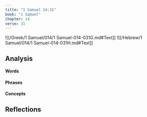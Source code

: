```yaml
---
title: "1 Samuel 14:31"
book: "1 Samuel"
chapter: 14
verse: 31
---
```

![[/Greek/1 Samuel/014/1 Samuel-014-031G.md#Text]]
![[/Hebrew/1 Samuel/014/1 Samuel-014-031H.md#Text]]

## Analysis

#### Words

#### Phrases

#### Concepts

## Reflections
